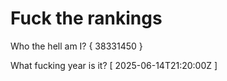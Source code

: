 # Fuck the rankings

Who the hell am I?
{ 38331450 }

What fucking year is it?
[ 2025-06-14T21:20:00Z ]

